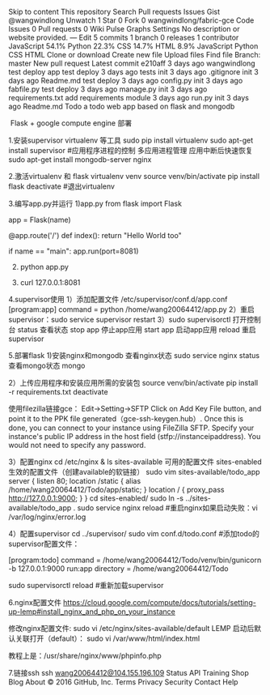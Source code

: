 Skip to content
This repository
Search
Pull requests
Issues
Gist
 @wangwindlong
 Unwatch 1
  Star 0
  Fork 0 wangwindlong/fabric-gce
 Code  Issues 0  Pull requests 0  Wiki  Pulse  Graphs  Settings
No description or website provided. — Edit
 5 commits
 1 branch
 0 releases
 1 contributor
 JavaScript 54.1%	 Python 22.3%	 CSS 14.7%	 HTML 8.9%
JavaScript	Python	CSS	HTML
Clone or download  Create new file Upload files Find file Branch: master New pull request
Latest commit e210aff  3 days ago  wangwindlong test deploy
app	test deploy	3 days ago
tests	init	3 days ago
.gitignore	init	3 days ago
Readme.md	test deploy	3 days ago
config.py	init	3 days ago
fabfile.py	test deploy	3 days ago
manage.py	init	3 days ago
requirements.txt	add requirements module	3 days ago
run.py	init	3 days ago
 Readme.md
Todo
a todo web app based on flask and mongodb

﻿ Flask + google compute engine 部署

1.安装supervisor virtualenv 等工具 sudo pip install virtualenv sudo apt-get install supervisor #应用程序进程的控制 多应用进程管理 应用中断后快速恢复 sudo apt-get install mongodb-server nginx

2.激活virtualenv 和 flask virtualenv venv source venv/bin/activate pip install flask deactivate #退出virtualenv

3.编写app.py并运行 1)app.py from flask import Flask

app = Flask(name)

@app.route('/') def index(): return "Hello World too"

if name == "main": app.run(port=8081)

2) python app.py

3) curl 127.0.0.1:8081

4.supervisor使用 1）添加配置文件 /etc/supervisor/conf.d/app.conf [program:app] command = python /home/wang20064412/app.py 2）重启supervisor：sudo service supervisor restart 3）sudo supervisorctl 打开控制台 status 查看状态 stop app 停止app应用 start app 启动app应用 reload 重启supervisor

5.部署flask 1)安装nginx和mongodb 查看nginx状态 sudo service nginx status 查看mongo状态 mongo

2）上传应用程序和安装应用所需的安装包 source venv/bin/activate pip install -r requirements.txt deactivate

使用filezilla链接gce： Edit→Setting→SFTP Click on Add Key File button, and point it to the PPK file generated（gce-ssh-keygen.hub）. Once this is done, you can connect to your instance using FileZilla SFTP. Specify your instance's public IP address in the host field (stfp://instanceipaddress). You would not need to specify any password.

3）配置nginx cd /etc/nginx & ls sites-available 可用的配置文件 sites-enabled 生效的配置文件（创建available的软链接） sudo vim sites-available/todo_app server { listen 80; location /static { alias /home/wang20064412/Todo/app/static; } location / { proxy_pass http://127.0.0.1:9000; } } cd sites-enabled/ sudo ln -s ../sites-available/todo_app . sudo service nginx reload #重启nginx如果启动失败：vi /var/log/nginx/error.log

4）配置supervisor cd ../supervisor/ sudo vim conf.d/todo.conf #添加todo的supervisor配置文件：

[program:todo] command = /home/wang20064412/Todo/venv/bin/gunicorn -b 127.0.0.1:9000 run:app directory = /home/wang20064412/Todo

sudo supervisorctl reload #重新加载supervisor

6.nginx配置文件 https://cloud.google.com/compute/docs/tutorials/setting-up-lemp#install_nginx_and_php_on_your_instance

修改nginx配置文件: sudo vi /etc/nginx/sites-available/default LEMP 启动后默认关联打开（default）： sudo vi /var/www/html/index.html

教程上是：/usr/share/nginx/www/phpinfo.php

7.链接ssh ssh wang20064412@104.155.196.109
Status API Training Shop Blog About
© 2016 GitHub, Inc. Terms Privacy Security Contact Help